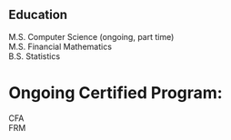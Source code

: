 ## Education
M.S. Computer Science (ongoing, part time)<br>
M.S. Financial Mathematics <br>
B.S. Statistics <br>

# Ongoing Certified Program:
CFA <br>
FRM <br>
